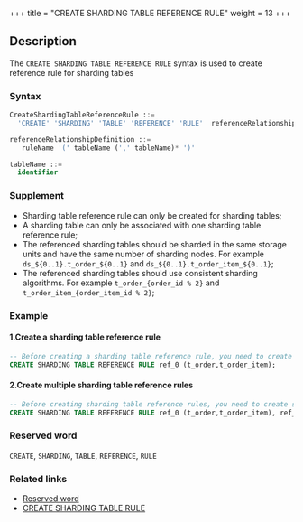 +++
title = "CREATE SHARDING TABLE REFERENCE RULE"
weight = 13
+++

## Description

The `CREATE SHARDING TABLE REFERENCE RULE` syntax is used to create reference rule for sharding tables

### Syntax

```sql
CreateShardingTableReferenceRule ::=
  'CREATE' 'SHARDING' 'TABLE' 'REFERENCE' 'RULE'  referenceRelationshipDefinition  (',' referenceRelationshipDefinition )*

referenceRelationshipDefinition ::=
   ruleName '(' tableName (',' tableName)* ')'

tableName ::=
  identifier
```

### Supplement

- Sharding table reference rule can only be created for sharding tables;
- A sharding table can only be associated with one sharding table reference rule;
- The referenced sharding tables should be sharded in the same storage units and have the same number of sharding nodes. For
  example `ds_${0..1}.t_order_${0..1}` and `ds_${0..1}.t_order_item_${0..1}`;
- The referenced sharding tables should use consistent sharding algorithms. For example `t_order_{order_id % 2}` and `t_order_item_{order_item_id % 2}`;

### Example

#### 1.Create a sharding table reference rule

```sql
-- Before creating a sharding table reference rule, you need to create sharding table rules t_order, t_order_item
CREATE SHARDING TABLE REFERENCE RULE ref_0 (t_order,t_order_item);
```

#### 2.Create multiple sharding table reference rules

```sql
-- Before creating sharding table reference rules, you need to create sharding table rules t_order, t_order_item, t_product, t_product_item
CREATE SHARDING TABLE REFERENCE RULE ref_0 (t_order,t_order_item), ref_1 (t_product,t_product_item);
```

### Reserved word

`CREATE`, `SHARDING`, `TABLE`, `REFERENCE`, `RULE`

### Related links

- [Reserved word](/en/reference/distsql/syntax/reserved-word/)
- [CREATE SHARDING TABLE RULE](/en/reference/distsql/syntax/rdl/rule-definition/create-sharding-table-rule/)
